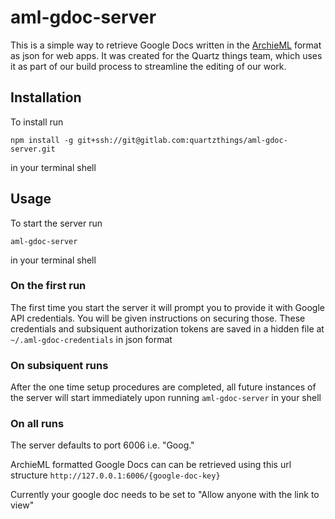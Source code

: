 # aml-gdoc-server

This is a simple way to retrieve Google Docs written in the [ArchieML](http://archieml.org/) format as json for web apps.
It was created for the Quartz things team, which uses it as part of our build process to streamline the editing of our work.

## Installation

To install run

	npm install -g git+ssh://git@gitlab.com:quartzthings/aml-gdoc-server.git

in your terminal shell

## Usage

To start the server run

	aml-gdoc-server
	
in your terminal shell

### On the first run

The first time you start the server it will prompt you to provide it with Google API credentials. You will be given instructions on securing those. These credentials and subsiquent authorization tokens are saved in a hidden file at `~/.aml-gdoc-credentials` in json format

### On subsiquent runs

After the one time setup procedures are completed, all future instances of the server will start immediately upon running `aml-gdoc-server` in your shell

### On all runs

The server defaults to port 6006 i.e. "Goog."

ArchieML formatted Google Docs can can be retrieved using this url structure `http://127.0.0.1:6006/{google-doc-key}`

Currently your google doc needs to be set to "Allow anyone with the link to view"

